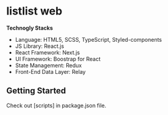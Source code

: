 # listlist web

**Technogly Stacks**

- Language: HTML5, SCSS, TypeScript, Styled-components
- JS Library: React.js
- React Framework: Next.js
- UI Framework: Boostrap for React
- State Management: Redux
- Front-End Data Layer: Relay


## Getting Started

Check out [scripts] in package.json file.
